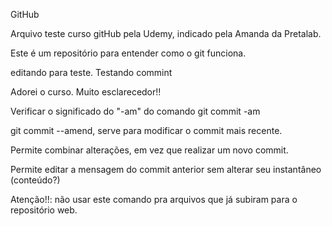 GitHub

Arquivo teste curso gitHub pela Udemy, indicado pela Amanda da Pretalab.

Este é um repositório para entender como o git funciona.

editando para teste. Testando commint




Adorei o curso. Muito esclarecedor!!

Verificar o significado do "-am" do comando git commit -am 

 git commit --amend, serve para modificar o commit mais recente.

Permite combinar alterações, em vez que realizar um novo commit.

Permite editar a mensagem do commit anterior sem alterar seu instantâneo (conteúdo?) 

Atenção!!: não usar este comando pra arquivos que já subiram para o repositório web.

